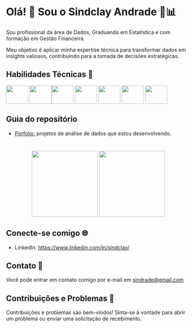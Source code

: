 # Olá! 👋 Sou o Sindclay Andrade 💼📊

Sou profissional da área de Dados, Graduando em Estatística e com formação em Gestão Financeira.

Meu objetivo é aplicar minha expertise técnica para transformar dados em insights valiosos, contribuindo para a tomada de decisões estratégicas.

## Habilidades Técnicas 🚀

<img align="center" height="50" width="60" src="https://cdn.jsdelivr.net/gh/devicons/devicon/icons/python/python-original.svg" /> <img align="center" height="50" width="60" src="https://cdn.jsdelivr.net/gh/devicons/devicon/icons/jupyter/jupyter-original-wordmark.svg" /><img align="center" height="50" width="60" src="https://cdn.jsdelivr.net/gh/devicons/devicon/icons/microsoftsqlserver/microsoftsqlserver-plain-wordmark.svg" /> <img align="center" height="50" width="60" src="https://cdn.jsdelivr.net/gh/devicons/devicon/icons/javascript/javascript-original.svg" /> <img align="center" height="50" width="60" src="https://cdn.jsdelivr.net/gh/devicons/devicon/icons/html5/html5-original.svg" /> <img align="center" height="50" width="60" src="https://cdn.jsdelivr.net/gh/devicons/devicon/icons/css3/css3-original.svg" /> <img align="center" height="50" width="60" src="https://cdn.jsdelivr.net/gh/devicons/devicon/icons/git/git-original.svg" />


## Guia do repositório
* [Porfolio:](https://github.com/sindrade/portfolio) projetos de análise de dados que estou desenvolvendo.



#
<div align="center">
  <img height="180" src="https://github-readme-stats.vercel.app/api?username=sindrade&show_icons=true&theme=transparent"/>
  <img height="180" src="https://github-readme-stats.vercel.app/api/top-langs/?username=sindrade&layout=compact"/>
</div>


## Conecte-se comigo 🌐

- LinkedIn: https://www.linkedin.com/in/sindclay/


## Contato 📧

Você pode entrar em contato comigo por e-mail em sindrade@gmail.com

## Contribuições e Problemas 🤝

Contribuições e problemas são bem-vindos! Sinta-se à vontade para abrir um problema ou enviar uma solicitação de recebimento.

